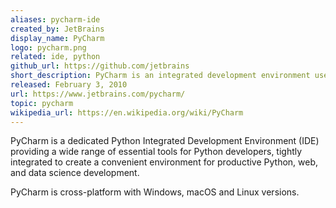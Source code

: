 ```yaml
---
aliases: pycharm-ide
created_by: JetBrains
display_name: PyCharm
logo: pycharm.png
related: ide, python
github_url: https://github.com/jetbrains
short_description: PyCharm is an integrated development environment used in computer programming, specifically for the Python language.
released: February 3, 2010
url: https://www.jetbrains.com/pycharm/
topic: pycharm
wikipedia_url: https://en.wikipedia.org/wiki/PyCharm
---
```

PyCharm is a dedicated Python Integrated Development Environment (IDE) providing a wide range of essential tools for Python developers, tightly integrated to create a convenient environment for productive Python, web, and data science development.

PyCharm is cross-platform with Windows, macOS and Linux versions.
